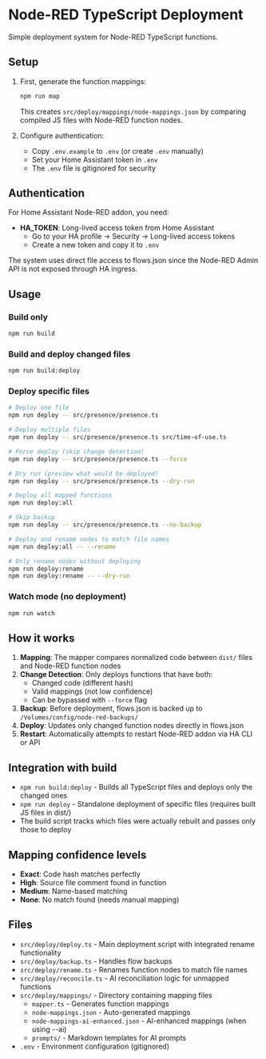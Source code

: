# Node-RED TypeScript Deployment

Simple deployment system for Node-RED TypeScript functions.

## Setup

1. First, generate the function mappings:
   ```bash
   npm run map
   ```
   This creates `src/deploy/mappings/node-mappings.json` by comparing compiled JS files with Node-RED function nodes.

2. Configure authentication:
   - Copy `.env.example` to `.env` (or create `.env` manually)
   - Set your Home Assistant token in `.env`
   - The `.env` file is gitignored for security

## Authentication

For Home Assistant Node-RED addon, you need:
- **HA_TOKEN**: Long-lived access token from Home Assistant
  - Go to your HA profile → Security → Long-lived access tokens
  - Create a new token and copy it to `.env`

The system uses direct file access to flows.json since the Node-RED Admin API is not exposed through HA ingress.

## Usage

### Build only
```bash
npm run build
```

### Build and deploy changed files
```bash
npm run build:deploy
```

### Deploy specific files
```bash
# Deploy one file
npm run deploy -- src/presence/presence.ts

# Deploy multiple files
npm run deploy -- src/presence/presence.ts src/time-of-use.ts

# Force deploy (skip change detection)
npm run deploy -- src/presence/presence.ts --force

# Dry run (preview what would be deployed)
npm run deploy -- src/presence/presence.ts --dry-run

# Deploy all mapped functions
npm run deploy:all

# Skip backup
npm run deploy -- src/presence/presence.ts --no-backup

# Deploy and rename nodes to match file names
npm run deploy:all -- --rename

# Only rename nodes without deploying
npm run deploy:rename
npm run deploy:rename -- --dry-run
```

### Watch mode (no deployment)
```bash
npm run watch
```

## How it works

1. **Mapping**: The mapper compares normalized code between `dist/` files and Node-RED function nodes
2. **Change Detection**: Only deploys functions that have both:
   - Changed code (different hash)
   - Valid mappings (not low confidence)
   - Can be bypassed with `--force` flag
3. **Backup**: Before deployment, flows.json is backed up to `/Volumes/config/node-red-backups/`
4. **Deploy**: Updates only changed function nodes directly in flows.json
5. **Restart**: Automatically attempts to restart Node-RED addon via HA CLI or API

## Integration with build

- `npm run build:deploy` - Builds all TypeScript files and deploys only the changed ones
- `npm run deploy` - Standalone deployment of specific files (requires built JS files in dist/)
- The build script tracks which files were actually rebuilt and passes only those to deploy

## Mapping confidence levels

- **Exact**: Code hash matches perfectly
- **High**: Source file comment found in function
- **Medium**: Name-based matching
- **None**: No match found (needs manual mapping)

## Files

- `src/deploy/deploy.ts` - Main deployment script with integrated rename functionality
- `src/deploy/backup.ts` - Handles flow backups  
- `src/deploy/rename.ts` - Renames function nodes to match file names
- `src/deploy/reconcile.ts` - AI reconciliation logic for unmapped functions
- `src/deploy/mappings/` - Directory containing mapping files
  - `mapper.ts` - Generates function mappings
  - `node-mappings.json` - Auto-generated mappings
  - `node-mappings-ai-enhanced.json` - AI-enhanced mappings (when using --ai)
  - `prompts/` - Markdown templates for AI prompts
- `.env` - Environment configuration (gitignored)